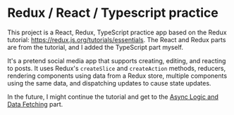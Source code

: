 # Redux / React / Typescript practice

This project is a React, Redux, TypeScript practice app based on the Redux tutorial: <https://redux.js.org/tutorials/essentials>. The React and Redux parts are from the tutorial, and I added the TypeScript part myself.

It's a pretend social media app that supports creating, editing, and reacting to posts. It uses Redux's `createSlice` and `createAction` methods, reducers, rendering components using data from a Redux store, multiple components using the same data, and dispatching updates to cause state updates.

In the future, I might continue the tutorial and get to the [Async Logic and Data Fetching](https://redux.js.org/tutorials/essentials/part-5-async-logic) part.

